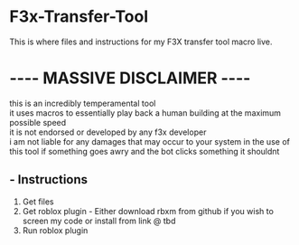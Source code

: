 # F3x-Transfer-Tool
This is where files and instructions for my F3X transfer tool macro live.

# ---- MASSIVE DISCLAIMER ----

this is an incredibly temperamental tool  
it uses macros to essentially play back a human building at the maximum possible speed  
it is not endorsed or developed by any f3x developer  
i am not liable for any damages that may occur to your system in the use of this tool if something goes awry and the bot clicks something it shouldnt  

## - Instructions

1. Get files
2. Get roblox plugin - Either download rbxm from github if you wish to screen my code or install from link @ tbd
3. Run roblox plugin
